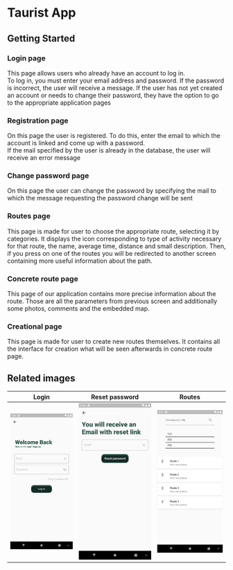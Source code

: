 # Taurist App


## Getting Started

### Login page 
This page allows users who already have an account to log in. \
To log in, you must enter your email address and password. If the password is incorrect, the user will receive a message. If the user has not yet created an account or needs to change their password, they have the option to go to the appropriate application pages

### Registration page
On this page the user is registered. To do this, enter the email to which the account is linked and come up with a password. \
If the mail specified by the user is already in the database, the user will receive an error message 

### Change password page 
On this page the user can change the password by specifying the mail to which the message requesting the password change will be sent

### Routes page

This page is made for user to choose the appropriate route, selecting it by categories. It displays the icon corresponding to type of activity necessary for that route, the name, average time, distance and small description. Then, if you press on one of the routes you will be redirected to another screen containing more useful information about the path. 

### Concrete route page

This page of our application contains more precise information about the route. Those are all the parameters from previous screen and additionally some photos, comments and the embedded map.

### Creational page

This page is made for user to create new routes themselves. It contains all the interface for creation what will be seen afterwards in concrete route page.


## Related images

Login                  |  Reset password                | Routes
:---------------------:|:------------------------------:|:------------------------:
![](/pics/Login.png)   |  ![](/pics/ResetPassword.png)  |![](/pics/Routes.png)
